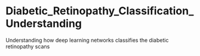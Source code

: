 # Diabetic_Retinopathy_Classification_Understanding
Understanding how deep learning networks classifies the diabetic retinopathy scans
